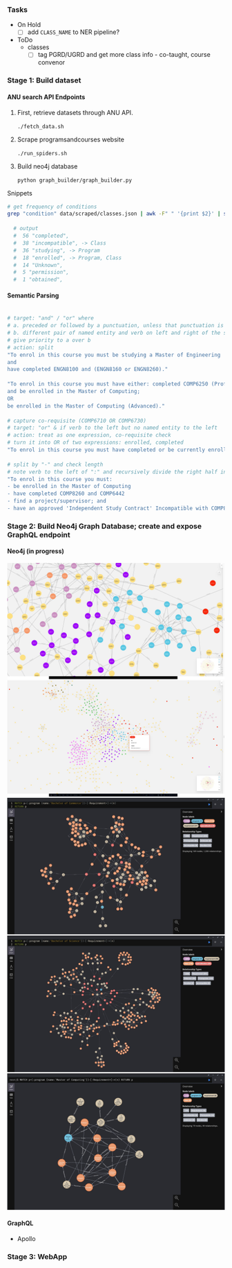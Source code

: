 ### Tasks

- On Hold
  - [ ] add `CLASS_NAME` to NER pipeline?
- ToDo
    - classes
      - [ ] tag PGRD/UGRD and get more class info - co-taught, course convenor

### Stage 1: Build dataset

#### ANU search API Endpoints

1. First, retrieve datasets through ANU API.

    ```./fetch_data.sh```

2. Scrape programsandcourses website

    ```./run_spiders.sh```

3. Build neo4j database

    ```python graph_builder/graph_builder.py```


Snippets
```sh
# get frequency of conditions
grep "condition" data/scraped/classes.json | awk -F" " '{print $2}' | sort | uniq -c | sort -nr

  # output
  #  56 "completed",
  #  38 "incompatible", -> Class
  #  36 "studying", -> Program
  #  18 "enrolled", -> Program, Class
  #  14 "Unknown",
  #  5 "permission",
  #  1 "obtained",
```

#### Semantic Parsing

```sh

# target: "and" / "or" where
# a. preceded or followed by a punctuation, unless that punctuation is part of a named entity
# b. different pair of named entity and verb on left and right of the sentence
# give priority to a over b
# action: split
"To enrol in this course you must be studying a Master of Engineering 
and 
have completed ENGN8100 and (ENGN8160 or ENGN8260)."

"To enrol in this course you must have either: completed COMP6250 (Professional Practice 1) 
and be enrolled in the Master of Computing; 
OR 
be enrolled in the Master of Computing (Advanced)."

# capture co-requisite (COMP6710 OR COMP6730)
# target: "or" & if verb to the left but no named entity to the left
# action: treat as one expression, co-requisite check
# turn it into OR of two expressions: enrolled, completed
"To enrol in this course you must have completed or be currently enrolled in COMP6710 OR COMP6730."

# split by "-" and check length
# note verb to the left of ":" and recursively divide the right half into left and right
"To enrol in this course you must: 
- be enrolled in the Master of Computing 
- have completed COMP8260 and COMP6442 
- find a project/supervisor; and 
- have an approved 'Independent Study Contract' Incompatible with COMP8715 and COMP8830."
```
### Stage 2: Build Neo4j Graph Database; create and expose GraphQL endpoint
#### Neo4j (in progress)
![img/img1.jpg](img/img1.jpg)
![img/img2.jpg](img/img2.jpg)
![img/img3.jpg](img/img3.jpg)
![img/img4.jpg](img/img4.jpg)
![img/img5.jpg](img/img5.jpg)

#### GraphQL
- Apollo

### Stage 3: WebApp





